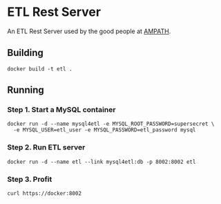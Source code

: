 ETL Rest Server
===============

An ETL Rest Server used by the good people at [AMPATH](https://github.com/ampath/).

Building
--------

    docker build -t etl .

Running
-------

### Step 1. Start a MySQL container

    docker run -d --name mysql4etl -e MYSQL_ROOT_PASSWORD=supersecret \
      -e MYSQL_USER=etl_user -e MYSQL_PASSWORD=etl_password mysql

### Step 2. Run ETL server

    docker run -d --name etl --link mysql4etl:db -p 8002:8002 etl

### Step 3. Profit

    curl https://docker:8002